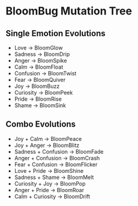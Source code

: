 # BloomBug Mutation Tree

## Single Emotion Evolutions
- Love → BloomGlow
- Sadness → BloomDrip
- Anger → BloomSpike
- Calm → BloomFloat
- Confusion → BloomTwist
- Fear → BloomQuiver
- Joy → BloomBuzz
- Curiosity → BloomPeek
- Pride → BloomRise
- Shame → BloomSink

## Combo Evolutions
- Joy + Calm → BloomPeace
- Joy + Anger → BloomBlitz
- Sadness + Confusion → BloomFade
- Anger + Confusion → BloomCrash
- Fear + Confusion → BloomFlicker
- Love + Pride → BloomShine
- Sadness + Shame → BloomMelt
- Curiosity + Joy → BloomPop
- Anger + Pride → BloomRoar
- Calm + Curiosity → BloomDrift
